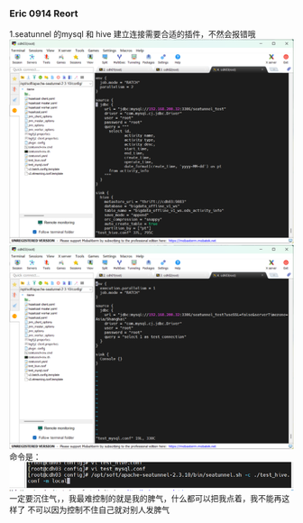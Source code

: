 ### Eric 0914 Reort
1.seatunnel 的mysql 和 hive 建立连接需要合适的插件，不然会报错哦
![img.png](img.png)
![img_1.png](img_1.png)
命令是：![img_2.png](img_2.png)
一定要沉住气，，我最难控制的就是我的脾气，什么都可以把我点着，我不能再这样了
不可以因为控制不住自己就对别人发脾气